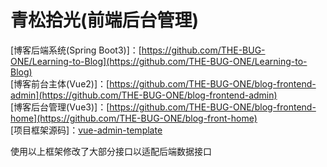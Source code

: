 # 青松拾光(前端后台管理)

[博客后端系统(Spring Boot3)]：[https://github.com/THE-BUG-ONE/Learning-to-Blog](https://github.com/THE-BUG-ONE/Learning-to-Blog)  
[博客前台主体(Vue2)]：[https://github.com/THE-BUG-ONE/blog-frontend-admin](https://github.com/THE-BUG-ONE/blog-frontend-admin)  
[博客后台管理(Vue3)]：[https://github.com/THE-BUG-ONE/blog-frontend-home](https://github.com/THE-BUG-ONE/blog-front-home)  
[项目框架源码]：[vue-admin-template](https://github.com/PanJiaChen/vue-admin-template)

使用以上框架修改了大部分接口以适配后端数据接口